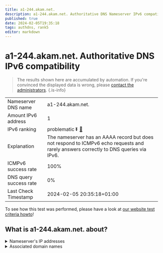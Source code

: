 ```yaml
---
title: a1-244.akam.net.
description: a1-244.akam.net. Authoritative DNS Nameserver IPv6 compatibility
published: true
date: 2024-02-05T19:35:18
tags: authdns, rank5
editor: markdown
---
```


# a1-244.akam.net. Authoritative DNS IPv6 compatibility

> The results shown here are accumulated by automation. If you're convinced the displayed data is wrong, please [contact the administrators](/howto/chat). 
{.is-info}




|   |   |
| - | - |
| Nameserver DNS name | a1-244.akam.net.
| Amount IPv6 address | 1
| IPv6 ranking | problematic :arrow_double_down: [🔗](/howto/ranking) |
| Explanation | The nameserver has an AAAA record but does not respond to ICMPv6 echo requests and rarely answers correctly to DNS queries via IPv6. |
| ICMPv6 success rate | 100%|
| DNS query success rate | 0% |
| Last Check Timestamp | 2024-02-05 20:35:18+01:00 |

To see how this test was performed, please have a look at [our website test criteria howto](/howto/testcriteria/authdns)!


## What is a1-244.akam.net. about?




<details>
<summary>Nameserver's IP addresses</summary>

2600:1401:2::f4

</details>



<details>
<summary>Associated domain names</summary>

www.sc.com

</details>

